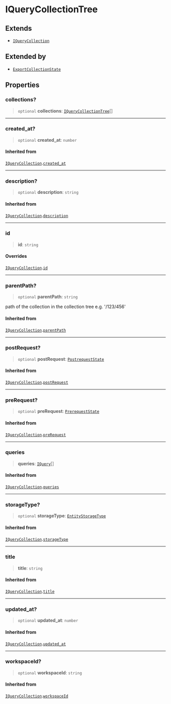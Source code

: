 # IQueryCollectionTree

## Extends

- [`IQueryCollection`](IQueryCollection.md)

## Extended by

- [`ExportCollectionState`](ExportCollectionState.md)

## Properties

### collections?

> `optional` **collections**: [`IQueryCollectionTree`](IQueryCollectionTree.md)[]

***

### created\_at?

> `optional` **created\_at**: `number`

#### Inherited from

[`IQueryCollection`](IQueryCollection.md).[`created_at`](IQueryCollection.md#created-at)

***

### description?

> `optional` **description**: `string`

#### Inherited from

[`IQueryCollection`](IQueryCollection.md).[`description`](IQueryCollection.md#description)

***

### id

> **id**: `string`

#### Overrides

[`IQueryCollection`](IQueryCollection.md).[`id`](IQueryCollection.md#id)

***

### parentPath?

> `optional` **parentPath**: `string`

path of the collection in the collection tree
e.g. '/123/456'

#### Inherited from

[`IQueryCollection`](IQueryCollection.md).[`parentPath`](IQueryCollection.md#parentpath)

***

### postRequest?

> `optional` **postRequest**: [`PostrequestState`](../../postrequest.interfaces/interfaces/PostrequestState.md)

#### Inherited from

[`IQueryCollection`](IQueryCollection.md).[`postRequest`](IQueryCollection.md#postrequest)

***

### preRequest?

> `optional` **preRequest**: [`PrerequestState`](../../prerequest.interfaces/interfaces/PrerequestState.md)

#### Inherited from

[`IQueryCollection`](IQueryCollection.md).[`preRequest`](IQueryCollection.md#prerequest)

***

### queries

> **queries**: [`IQuery`](IQuery.md)[]

#### Inherited from

[`IQueryCollection`](IQueryCollection.md).[`queries`](IQueryCollection.md#queries)

***

### storageType?

> `optional` **storageType**: [`EntityStorageType`](../type-aliases/EntityStorageType.md)

#### Inherited from

[`IQueryCollection`](IQueryCollection.md).[`storageType`](IQueryCollection.md#storagetype)

***

### title

> **title**: `string`

#### Inherited from

[`IQueryCollection`](IQueryCollection.md).[`title`](IQueryCollection.md#title)

***

### updated\_at?

> `optional` **updated\_at**: `number`

#### Inherited from

[`IQueryCollection`](IQueryCollection.md).[`updated_at`](IQueryCollection.md#updated-at)

***

### workspaceId?

> `optional` **workspaceId**: `string`

#### Inherited from

[`IQueryCollection`](IQueryCollection.md).[`workspaceId`](IQueryCollection.md#workspaceid)
